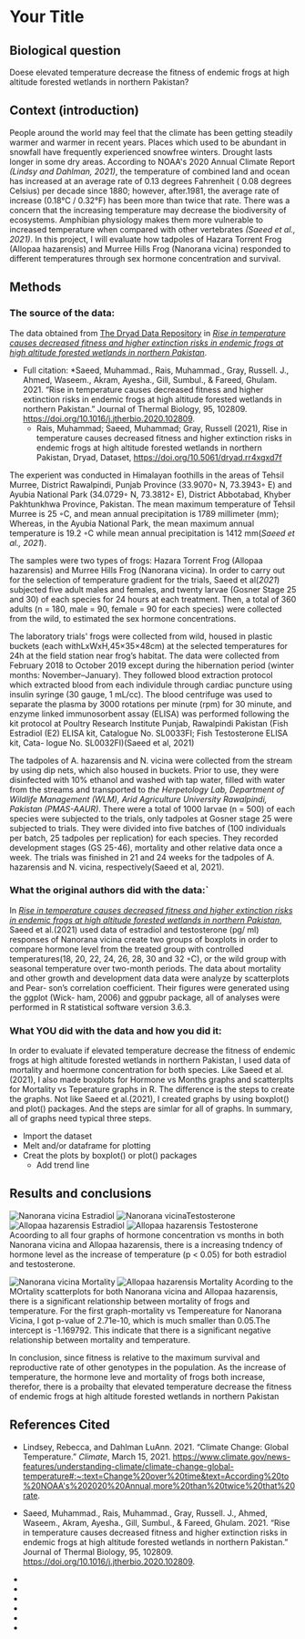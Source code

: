 #  Your Title

## Biological question
Doese elevated temperature decrease the fitness of endemic frogs at high altitude forested wetlands in northern Pakistan?

## Context (introduction)
People around the world may feel that the climate has been getting steadily warmer and warmer in recent years. Places which used to be abundant in snowfall have frequently experienced snowfree winters. Drought lasts longer in some dry areas. According to NOAA's 2020 Annual Climate Report _(Lindsy and Dahlman, 2021)_, the temperature  of combined land and ocean has increased at an average rate of 0.13 degrees Fahrenheit ( 0.08 degrees Celsius) per decade since 1880; however, after.1981, the average rate of increase (0.18°C / 0.32°F) has been more than twice that rate. There was a concern that the increasing temperature may decrease the biodiversity of ecosystems. Amphibian physiology makes them more vulnerable to increased temperature when compared with other vertebrates _(Saeed et al., 2021)_. In this project, I will evaluate how tadpoles of Hazara Torrent Frog (Allopaa hazarensis) and Murree Hills Frog (Nanorana vicina) responded to different temperatures through sex hormone concentration and survival.


## Methods
### The source of the data:
The data obtained from [The Dryad Data Repository](https://doi.org/10.5061/dryad.rr4xgxd7f) in [_Rise in temperature causes decreased fitness and higher extinction risks in endemic frogs at high altitude forested wetlands in northern Pakistan_](https://doi.org/10.1016/j.jtherbio.2020.102809). 
* Full citation:
  *Saeed, Muhammad., Rais, Muhammad., Gray, Russell. J., Ahmed, Waseem., Akram, Ayesha., Gill, Sumbul., & Fareed, Ghulam. 2021. “Rise in temperature causes decreased fitness and higher extinction risks in endemic frogs at high altitude forested wetlands in northern Pakistan.” Journal of Thermal Biology, 95, 102809. https://doi.org/10.1016/j.jtherbio.2020.102809.
  * Rais, Muhammad; Saeed, Muhammad; Gray, Russell (2021), Rise in temperature causes decreased fitness and higher extinction risks in endemic frogs at high altitude forested wetlands in northern Pakistan, Dryad, Dataset, https://doi.org/10.5061/dryad.rr4xgxd7f
 
 The experient was conducted in Himalayan foothills in the areas of Tehsil Murree, District Rawalpindi, Punjab Province (33.9070◦ N, 73.3943◦ E) and Ayubia National Park (34.0729◦ N, 73.3812◦ E), District Abbotabad, Khyber Pakhtunkhwa Province, Pakistan. The mean maximum temperature of Tehsil Murree is 25 ◦C, and mean annual precipitation is 1789 millimeter (mm); Whereas, in the Ayubia National Park, the mean maximum annual temperature is 19.2 ◦C while mean annual precipitation is 1412 mm(_Saeed et al., 2021_).

The samples were two types of frogs: Hazara Torrent Frog (Allopaa hazarensis) and Murree Hills Frog (Nanorana vicina). In order to carry out for the selection of temperature gradient for the trials, Saeed et al(_2021_) subjected five adult males and females, and twenty larvae (Gosner Stage 25 and 30) of each species for 24 hours at each treatment. Then, a total of 360 adults (n = 180, male = 90, female = 90 for each species) were collected from the wild, to estimated the sex hormone concentrations.

The laboratory trials' frogs were collected from wild, housed in plastic buckets (each withLxWxH,45×35×48cm) at the selected temperatures for 24h at the field station near frog’s habitat. The data ​were collected from February 2018 to October 2019 except during the hibernation period (winter months: November–January). They followed blood extraction protocol which extracted blood from each individule through cardiac puncture using insulin syringe (30 gauge, 1 mL/cc).  The blood centrifuge was used to separate the plasma by 3000 rotations per minute (rpm) for 30 minute, and enzyme linked immunosorbent assay (ELISA) was performed following the kit protocol at Poultry Research Institute Punjab, Rawalpindi Pakistan (Fish Estradiol (E2) ELISA kit, Catalogue No. SL0033FI; Fish Testosterone ELISA kit, Cata- logue No. SL0032FI)(Saeed et al, 2021)

The tadpoles of A. hazarensis and N. vicina were collected from the stream by using dip nets, which also housed in buckets. Prior to use, they were disinfected with 10% ethanol and washed with tap water, filled with water from the streams and transported to _the Herpetology Lab, Department of Wildlife Management (WLM), Arid Agriculture University Rawalpindi, Pakistan (PMAS-AAUR)_. There were a total of 1000 larvae (n = 500) of each species were subjected to the trials, only tadpoles at Gosner stage 25 were subjected to trials. They were divided into five batches of (100 individuals per batch, 25 tadpoles per replication) for each species. They recorded development stages (GS 25-46), mortality and other relative data once a week. The trials was finished in 21 and 24 weeks for the tadpoles of A. hazarensis and N. vicina, respectively(Saeed et al, 2021). 

### What the original authors did with the data:`
In [_Rise in temperature causes decreased fitness and higher extinction risks in endemic frogs at high altitude forested wetlands in northern Pakistan_](https://doi.org/10.1016/j.jtherbio.2020.102809), Saeed et al.(2021) used data of estradiol and testosterone (pg/ ml) responses of Nanorana vicina create two groups of boxplots in order to compare hormone level from the treated group with controlled temperatures(18, 20, 22, 24, 26, 28, 30 and 32 ◦C), or the wild group with seasonal temperature over two-month periods. The data about mortality and other growth and development data data were analyze by scatterplots and Pear- son’s correlation coefficient. Their figures were generated using the ggplot (Wick- ham, 2006) and ggpubr package, all of analyses were performed in R statistical software version 3.6.3.
 

### What YOU did with the data and how you did it:
In order to evaluate if elevated temperature decrease the fitness of endemic frogs at high altitude forested wetlands in northern Pakistan, I used data of mortality and hoermone concentration for both species. Like Saeed et al.(2021), I also made boxplots for Hormone vs  Months graphs and scatterplts for Mortality vs Teperature graphs in R. The difference is the steps to create the graphs. Not like Saeed et al.(2021), I created graphs by using boxplot() and plot() packages. And the steps are simlar for all of graphs. In summary, all of graphs need typical three steps.
* Import the dataset
* Melt and/or dataframe for plotting
* Creat the plots by boxplot() or plot() packages
  * Add trend line 
  

## Results and conclusions
![Nanorana vicina Estradiol][NV Estradiol]
![Nanorana vicinaTestosterone][NV Testosterone]
![Allopaa hazarensis Estradiol][AH Estradiol]
![Allopaa hazarensis Testosterone][AH Testosterone]
Acoording to all four graphs of hormone concentration vs months in both Nanorana vicina and Allopaa hazarensis, there is a increasing tndency of hormone level as the increase of temperature (p < 0.05) for both estradiol and testosterone.

![Nanorana vicina Mortality][NV Mortality]
![Allopaa hazarensis  Mortality][AH Mortality]
Acording to the MOrtality scatterplots for both Nanorana vicina and Allopaa hazarensis, there is a significant relationship between mortality of frogs and temperature. For the first graph-mortality vs Tempereature for Nanorana Vicina, I got p-value of 2.71e-10, which is much smaller than 0.05.The intercept is -1.169792. This indicate that there is a significant negative relationship between mortality and temperature. 

In conclusion, since fitness is relative to the maximum survival and reproductive rate of other genotypes in the population. As the increase of temperature, the hormone leve and mortality of frogs both increase, therefor, there is a probailty that elevated temperature decrease the fitness of endemic frogs at high altitude forested wetlands in northern Pakistan


## References Cited
* Lindsey, Rebecca, and Dahlman LuAnn. 2021. “Climate Change: Global Temperature.” _Climate_, March 15, 2021. https://www.climate.gov/news-features/understanding-climate/climate-change-global-temperature#:~:text=Change%20over%20time&text=According%20to%20NOAA's%202020%20Annual,more%20than%20twice%20that%20rate.


* Saeed, Muhammad., Rais, Muhammad., Gray, Russell. J., Ahmed, Waseem., Akram, Ayesha., Gill, Sumbul., & Fareed, Ghulam. 2021. “Rise in temperature causes decreased fitness and higher extinction risks in endemic frogs at high altitude forested wetlands in northern Pakistan.” Journal of Thermal Biology, 95, 102809. https://doi.org/10.1016/j.jtherbio.2020.102809.



* [NV Estradiol]: http://127.0.0.1:29657/graphics/7ff5baa0-35e7-49f3-ad71-bc4346456ddf.png

* [NV Testosterone]: http://127.0.0.1:29657/graphics/769b17a1-b164-40a2-8aee-0d4a5c1efff2.png

* [AH Estradiol]:http://127.0.0.1:29657/graphics/fcc6dcae-2820-4ee6-a294-123e58d798fd.png

* [AH Testosterone]:http://127.0.0.1:29657/graphics/f5816817-2b5d-4077-9931-00353ec67adb.png

* [NV Mortality]: http://127.0.0.1:29657/graphics/1b32747c-b531-41db-a30f-1b3b6f7a9f55.png
* [AH Mortality]: http://127.0.0.1:29657/graphics/1b32747c-b531-41db-a30f-1b3b6f7a9f55.png
